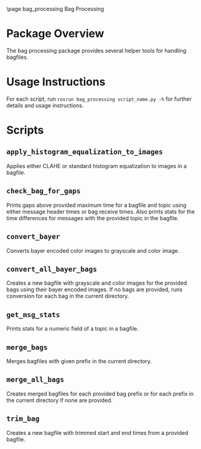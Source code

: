 \page bag_processing Bag Processing

# Package Overview
The bag processing package provides several helper tools for handling bagfiles.

# Usage Instructions
For each script, run `rosrun bag_processing script_name.py -h` for further details and 
usage instructions.

# Scripts
## `apply_histogram_equalization_to_images`
Applies either CLAHE or standard histogram equalization to images in a bagfile.  

## `check_bag_for_gaps`
Prints gaps above provided maximum time for a bagfile and topic using either message header times or bag receive times.
Also prints stats for the time differences for messages with the provided topic in the bagfile.

## `convert_bayer`
Converts bayer encoded color images to grayscale and color image.

## `convert_all_bayer_bags`
Creates a new bagfile with grayscale and color images for the provided bags using their bayer encoded images.
If no bags are provided, runs conversion for each bag in the current directory.

## `get_msg_stats` 
Prints stats for a numeric field of a topic in a bagfile.

## `merge_bags`
Merges bagfiles with given prefix in the current directory.

## `merge_all_bags`
Creates merged bagfiles for each provided bag prefix or for each prefix in the current directory
if none are provided. 

## `trim_bag`
Creates a new bagfile with trimmed start and end times from a provided
bagfile.
